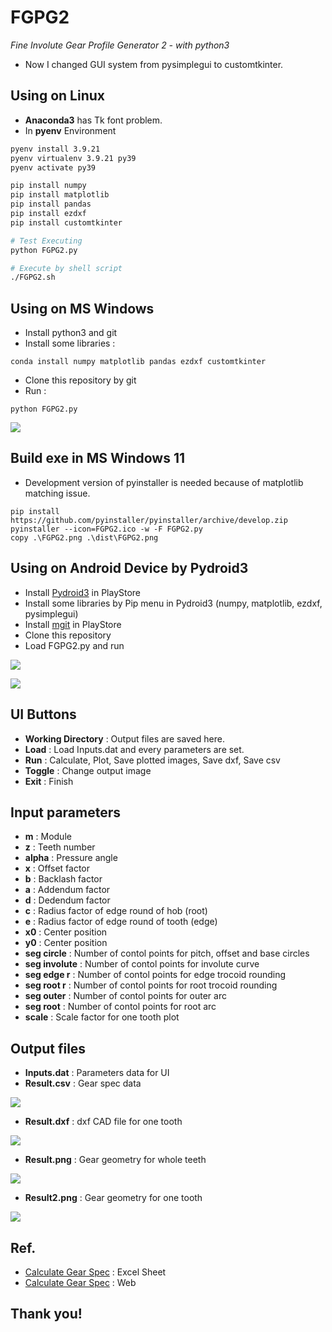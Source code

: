 # FGPG2

_Fine Involute Gear Profile Generator 2 - with python3_

* Now I changed GUI system from pysimplegui to customtkinter.



## Using on Linux

* **Anaconda3** has Tk font problem.
* In **pyenv** Environment

```bash
pyenv install 3.9.21
pyenv virtualenv 3.9.21 py39
pyenv activate py39

pip install numpy
pip install matplotlib
pip install pandas
pip install ezdxf
pip install customtkinter

# Test Executing
python FGPG2.py

# Execute by shell script
./FGPG2.sh
```

## Using on MS Windows

* Install python3 and git
* Install some libraries :

```
conda install numpy matplotlib pandas ezdxf customtkinter
```

* Clone this repository by git
* Run :

```
python FGPG2.py
```

![](./img/Screenshot_GUI.png)



## Build exe in MS Windows 11

* Development version of pyinstaller is needed because of matplotlib matching issue.

```
pip install https://github.com/pyinstaller/pyinstaller/archive/develop.zip
pyinstaller --icon=FGPG2.ico -w -F FGPG2.py
copy .\FGPG2.png .\dist\FGPG2.png 
```

## Using on Android Device by Pydroid3

* Install [Pydroid3](https://play.google.com/store/apps/details?id=ru.iiec.pydroid3&hl=ko&gl=US) in PlayStore
* Install some libraries by Pip menu in Pydroid3 (numpy, matplotlib, ezdxf, pysimplegui)
* Install [mgit](https://play.google.com/store/apps/details?id=com.manichord.mgit&hl=ko&gl=US) in PlayStore
* Clone this repository
* Load FGPG2.py and run

![](./img/Screenshot_Pydroid3.jpg)

![](./img/Screenshot_Android.jpg)



## UI Buttons

* __Working Directory__ : Output files are saved here.
* __Load__ : Load Inputs.dat and every parameters are set.
* __Run__ : Calculate, Plot, Save plotted images, Save dxf, Save csv
* __Toggle__ : Change output image
* __Exit__ : Finish



## Input parameters

* __m__ : Module
* __z__ : Teeth number
* __alpha__ : Pressure angle
* __x__ : Offset factor
* __b__ : Backlash factor
* __a__ : Addendum factor
* __d__ : Dedendum factor
* __c__ : Radius factor of edge round of hob (root)
* __e__ : Radius factor of edge round of tooth (edge)
* __x0__ : Center position
* __y0__ : Center position
* __seg circle__ : Number of contol points for pitch, offset and base circles
* __seg involute__ : Number of contol points for involute curve
* __seg edge r__ : Number of contol points for edge trocoid rounding
* __seg root r__ : Number of contol points for root trocoid rounding
* __seg outer__ : Number of contol points for outer arc
* __seg root__ : Number of contol points for root arc
* __scale__ : Scale factor for one tooth plot



## Output files

* __Inputs.dat__ : Parameters data for UI
* __Result.csv__ : Gear spec data

![](./img/Screenshot_csv.jpg)

* __Result.dxf__ : dxf CAD file for one tooth

![](./img/Screenshot_dxf.jpg)

* __Result.png__ : Gear geometry for whole teeth

![](./img/Result.png)

* __Result2.png__ : Gear geometry for one tooth

![](./img/Result2.png)

## Ref.

* [Calculate Gear Spec](https://tro.kr/11) : Excel Sheet
* [Calculate Gear Spec](https://tro.kr/49) : Web



## Thank you!
